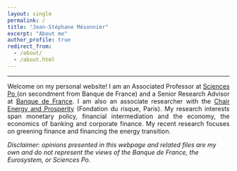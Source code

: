 ```yaml
---
layout: single
permalink: /
title: "Jean-Stéphane Mésonnier"
excerpt: "About me"
author_profile: true
redirect_from: 
  - /about/
  - /about.html
---
```


---  
<p style='text-align: justify;'>Welcome on my personal website!
I am an Associated Professor at <a href='https://www.sciencespo.fr/department-economics/researcher/jean-stephane-mesonnier.html'>Sciences Po </a> (on secondment from Banque de France) and a Senior Research Advisor at <a href='https://www.banque-france.fr/en/economics/economists-and-researchers/jean-stephane-mesonnier'>Banque de France</a>. I am also an associate researcher with the <a href='http://www.chair-energy-prosperity.org/'>Chair Energy and Prosperity</a> (Fondation du risque, Paris). My research interests span monetary policy, financial intermediation and the economy, the economics of banking and corporate finance. My recent research focuses on greening finance and financing the energy transition.</p>


_Disclaimer: opinions presented in this webpage and related files are my own and do not represent the views of the Banque de France, the Eurosystem, or Sciences Po._
